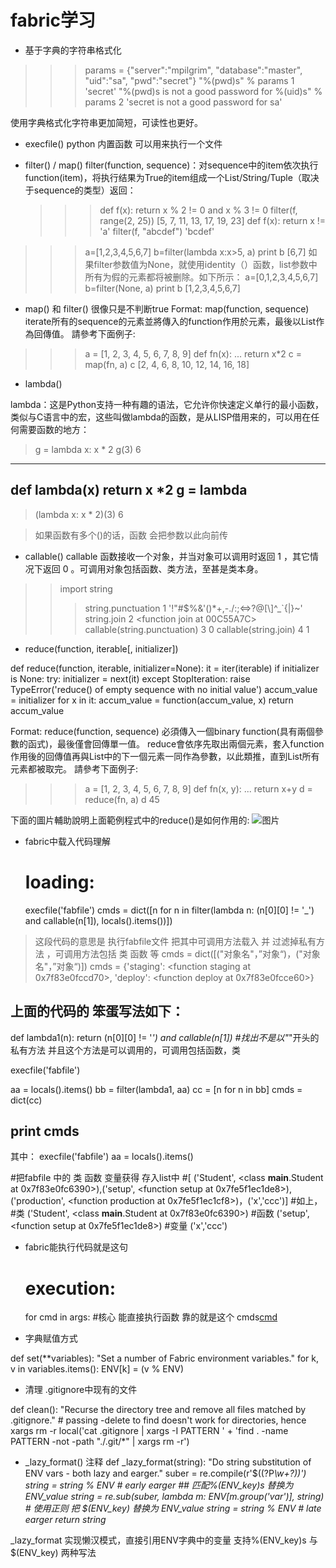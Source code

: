 # fabric学习

+ 基于字典的字符串格式化

>>> params = {"server":"mpilgrim", "database":"master", "uid":"sa", "pwd":"secret"}
>>> "%(pwd)s" % params                                    1
'secret'
>>> "%(pwd)s is not a good password for %(uid)s" % params 2
'secret is not a good password for sa'

使用字典格式化字符串更加简短，可读性也更好。

+ execfile()
 python 内置函数 可以用来执行一个文件

+ filter() / map()
    filter(function, sequence)：对sequence中的item依次执行function(item)，将执行结果为True的item组成一个List/String/Tuple（取决于sequence的类型）返回：
    >>> def f(x): return x % 2 != 0 and x % 3 != 0 
    >>> filter(f, range(2, 25)) 
    [5, 7, 11, 13, 17, 19, 23]
    >>> def f(x): return x != 'a' 
    >>> filter(f, "abcdef") 
    'bcdef'

>>>a=[1,2,3,4,5,6,7]
>>>b=filter(lambda x:x>5, a)
>>>print b
>>>[6,7]
如果filter参数值为None，就使用identity（）函数，list参数中所有为假的元素都将被删除。如下所示：
>>>a=[0,1,2,3,4,5,6,7]
b=filter(None, a)
>>>print b
>>>[1,2,3,4,5,6,7]

+ map()  和 filter() 很像只是不判断true
Format: map(function, sequence)
iterate所有的sequence的元素並將傳入的function作用於元素，最後以List作為回傳值。
請參考下面例子:

>>> a = [1, 2, 3, 4, 5, 6, 7, 8, 9]
>>> def fn(x):
...     return x*2
>>> c = map(fn, a)
>>> c
[2, 4, 6, 8, 10, 12, 14, 16, 18]

+ lambda()

lambda：这是Python支持一种有趣的语法，它允许你快速定义单行的最小函数，类似与C语言中的宏，这些叫做lambda的函数，是从LISP借用来的，可以用在任何需要函数的地方： 
> g = lambda x: x * 2 
> g(3) 
6 
-------------
def lambda(x)
    return x *2 
g = lambda
------------
> (lambda x: x * 2)(3) 
6

> 如果函数有多个()的话，函数 会把参数以此向前传
+ callable()
callable 函数接收一个对象，并当对象可以调用时返回 1 ，其它情况下返回 0 。可调用对象包括函数、类方法，至甚是类本身。
>> import string
>>> string.punctuation           1
'!"#$%&\'()*+,-./:;<=>?@[\\]^_`{|}~'
>>> string.join                  2
<function join at 00C55A7C>
>>> callable(string.punctuation) 3
0
>>> callable(string.join)        4
1


+ reduce(function, iterable[, initializer])

def reduce(function, iterable, initializer=None):
    it = iter(iterable)
    if initializer is None:
        try:
            initializer = next(it)
        except StopIteration:
            raise TypeError('reduce() of empty sequence with no initial value')
    accum_value = initializer
    for x in it:
        accum_value = function(accum_value, x)
    return accum_value

Format: reduce(function, sequence)
必須傳入一個binary function(具有兩個參數的函式)，最後僅會回傳單一值。
reduce會依序先取出兩個元素，套入function作用後的回傳值再與List中的下一個元素一同作為參數，以此類推，直到List所有元素都被取完。
請參考下面例子:

>>> a = [1, 2, 3, 4, 5, 6, 7, 8, 9]
>>> def fn(x, y):
...     return x+y
>>> d = reduce(fn, a)
>>> d
45

下面的圖片輔助說明上面範例程式中的reduce()是如何作用的:
![图片](https://az787680.vo.msecnd.net/user/law1009/1307/20137915243578.png)


+ fabric中载入代码理解

  # loading:
  execfile('fabfile')
  cmds = dict([n for n in filter(lambda n: (n[0][0] != '_') and callable(n[1]), locals().items())])

> 这段代码的意思是 执行fabfile文件 把其中可调用方法载入 并 过滤掉私有方法 ，可调用方法包括 类 函数 等
> cmds  = dict([("对象名"，”对象“)，("对象名"，”对象“)])
> cmds = {'staging': <function staging at 0x7f83e0fccd70>, 'deploy': <function deploy at 0x7f83e0fcce60>}

 上面的代码的 笨蛋写法如下：
----
def lambda1(n):
    return (n[0][0] != '_') and callable(n[1])
    #找出不是以"_"开头的私有方法  并且这个方法是可以调用的，可调用包括函数，类

execfile('fabfile')

aa = locals().items()
bb = filter(lambda1, aa)
cc = [n for n in bb]
cmds = dict(cc)

print cmds
----
其中：
execfile('fabfile')
aa = locals().items()

  #把fabfile 中的 类 函数 变量获得  存入list中
  #[ ('Student', <class __main__.Student at 0x7f83e0fc6390>),('setup', <function setup at 0x7fe5f1ec1de8>),
   ('production', <function production at 0x7fe5f1ec1cf8>)，('x','ccc')]
  #如上，
  #类 ('Student', <class __main__.Student at 0x7f83e0fc6390>)
  #函数 ('setup', <function setup at 0x7fe5f1ec1de8>)
  #变量 ('x','ccc')

+ fabric能执行代码就是这句
  # execution:
  for cmd in args:  #核心 能直接执行函数 靠的就是这个
    cmds[cmd]()

+ 字典赋值方式

def set(**variables):
  "Set a number of Fabric environment variables."
  for k, v in variables.items():
    ENV[k] = (v % ENV)

+ 清理 .gitignore中现有的文件

def clean():
    "Recurse the directory tree and remove all files matched by .gitignore."
    # passing -delete to find doesn't work for directories, hence xargs rm -r
    local('cat .gitignore | xargs -I PATTERN '
        + 'find . -name PATTERN -not -path "./.git/*" | xargs rm -r')

+ _lazy_format() 注释
def _lazy_format(string):
    "Do string substitution of ENV vars - both lazy and earger."
    suber = re.compile(r'\$\((?P<var>\w+?)\)')
    string = string % ENV # early earger  ## 匹配%(ENV_key)s  替换为 ENV_value
    string = re.sub(suber, lambda m: ENV[m.group('var')], string) # 使用正则 把 $(ENV_key) 替换为 ENV_value
    string = string % ENV # late earger
    return string

_lazy_format 实现懒汉模式，直接引用ENV字典中的变量 支持%(ENV_key)s    与 $(ENV_key)  两种写法



